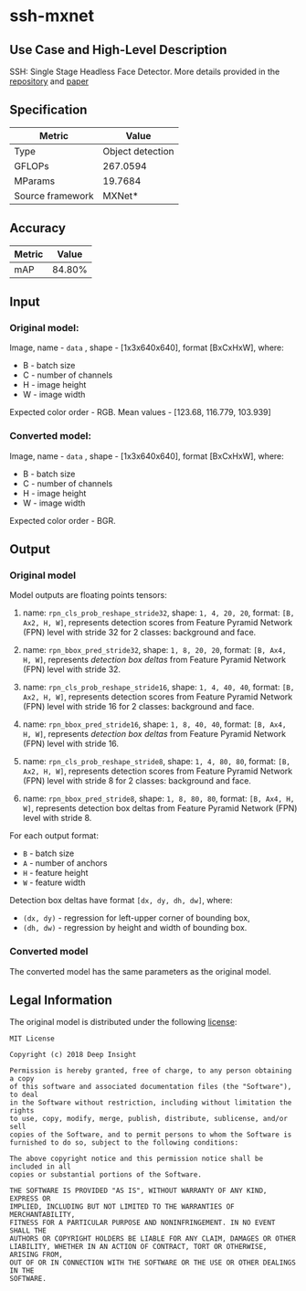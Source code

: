 # ssh-mxnet

## Use Case and High-Level Description

SSH: Single Stage Headless Face Detector. More details provided in the [repository](https://github.com/deepinsight/mxnet-SSH) and [paper](https://arxiv.org/abs/1708.03979)

## Specification

| Metric                                                        | Value           |
|---------------------------------------------------------------|-----------------|
| Type                                                          | Object detection|
| GFLOPs                                                        | 267.0594        |
| MParams                                                       | 19.7684         |
| Source framework                                              | MXNet\*         |

## Accuracy

| Metric | Value |
| ------ | ----- |
| mAP    | 84.80%|

## Input

### Original model:
Image, name - `data` , shape - [1x3x640x640], format [BxCxHxW], where:

- B - batch size
- C - number of channels
- H - image height
- W - image width

Expected color order - RGB.
Mean values - [123.68, 116.779, 103.939]

### Converted model:
Image, name - `data` , shape - [1x3x640x640], format [BxCxHxW], where:

- B - batch size
- C - number of channels
- H - image height
- W - image width

Expected color order - BGR.

## Output

### Original model
Model outputs are floating points tensors:
1. name: `rpn_cls_prob_reshape_stride32`, shape: `1, 4, 20, 20`, format: `[B, Ax2, H, W]`, represents detection scores from Feature Pyramid Network (FPN) level with stride 32 for 2 classes: background and face.

2. name: `rpn_bbox_pred_stride32`,  shape: `1, 8, 20, 20`, format: `[B, Ax4, H, W]`, represents *detection box deltas* from Feature Pyramid Network (FPN) level with stride 32.

5. name: `rpn_cls_prob_reshape_stride16`, shape: `1, 4, 40, 40`, format: `[B, Ax2, H, W]`, represents detection scores from Feature Pyramid Network (FPN) level with stride 16 for 2 classes: background and face.

6. name: `rpn_bbox_pred_stride16`,  shape: `1, 8, 40, 40`, format: `[B, Ax4, H, W]`, represents *detection box deltas* from Feature Pyramid Network (FPN) level with stride 16.

9. name: `rpn_cls_prob_reshape_stride8`, shape: `1, 4, 80, 80`, format: `[B, Ax2, H, W]`, represents detection scores from Feature Pyramid Network (FPN) level with stride 8 for 2 classes: background and face.

10. name: `rpn_bbox_pred_stride8`,  shape: `1, 8, 80, 80`, format: `[B, Ax4, H, W]`, represents detection box deltas from Feature Pyramid Network (FPN) level with stride 8.

For each output format:
- `B` - batch size
- `A` - number of anchors
- `H` - feature height
- `W` - feature width

Detection box deltas have format `[dx, dy, dh, dw]`, where:
- `(dx, dy)` - regression for left-upper corner of bounding box,
- `(dh, dw)` - regression by height and width of bounding box.

### Converted model
The converted model has the same parameters as the original model.

## Legal Information

The original model is distributed under the following
[license](https://raw.githubusercontent.com/deepinsight/mxnet-SSH/master/LICENSE):

```
MIT License

Copyright (c) 2018 Deep Insight

Permission is hereby granted, free of charge, to any person obtaining a copy
of this software and associated documentation files (the "Software"), to deal
in the Software without restriction, including without limitation the rights
to use, copy, modify, merge, publish, distribute, sublicense, and/or sell
copies of the Software, and to permit persons to whom the Software is
furnished to do so, subject to the following conditions:

The above copyright notice and this permission notice shall be included in all
copies or substantial portions of the Software.

THE SOFTWARE IS PROVIDED "AS IS", WITHOUT WARRANTY OF ANY KIND, EXPRESS OR
IMPLIED, INCLUDING BUT NOT LIMITED TO THE WARRANTIES OF MERCHANTABILITY,
FITNESS FOR A PARTICULAR PURPOSE AND NONINFRINGEMENT. IN NO EVENT SHALL THE
AUTHORS OR COPYRIGHT HOLDERS BE LIABLE FOR ANY CLAIM, DAMAGES OR OTHER
LIABILITY, WHETHER IN AN ACTION OF CONTRACT, TORT OR OTHERWISE, ARISING FROM,
OUT OF OR IN CONNECTION WITH THE SOFTWARE OR THE USE OR OTHER DEALINGS IN THE
SOFTWARE.
```
